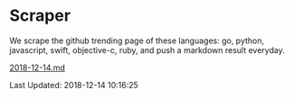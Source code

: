 # Scraper

We scrape the github trending page of these languages: go, python, javascript, swift, objective-c, ruby, and push a markdown result everyday.

[2018-12-14.md](https://github.com/henson/Scraper/blob/master/2018-12-14.md)

Last Updated: 2018-12-14 10:16:25